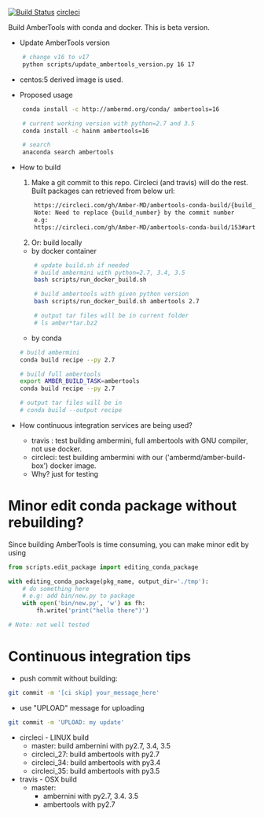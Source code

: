 [![Build Status](https://travis-ci.org/Amber-MD/ambertools-conda-build.svg?branch=master)](https://travis-ci.org/Amber-MD/ambertools-conda-build)
[circleci](https://circleci.com/gh/Amber-MD/ambertools-conda-build)

Build AmberTools with conda and docker. This is beta version.

- Update AmberTools version

```bash
    # change v16 to v17
    python scripts/update_ambertools_version.py 16 17
```

- centos:5 derived image is used.

- Proposed usage
```bash
    conda install -c http://ambermd.org/conda/ ambertools=16

    # current working version with python=2.7 and 3.5
    conda install -c hainm ambertools=16

    # search
    anaconda search ambertools
```

- How to build

    1. Make a git commit to this repo. Circleci (and travis) will do the rest.
    Built packages can retrieved from below url:

    ```bash
        https://circleci.com/gh/Amber-MD/ambertools-conda-build/{build_number}#artifacts/containers/0
        Note: Need to replace {build_number} by the commit number
        e.g:
        https://circleci.com/gh/Amber-MD/ambertools-conda-build/153#artifacts/containers/0
    ```


    2. Or: build locally
    - by docker container
    ```bash
        # update build.sh if needed
        # build ambermini with python=2.7, 3.4, 3.5
        bash scripts/run_docker_build.sh

        # build ambertools with given python version
        bash scripts/run_docker_build.sh ambertools 2.7

        # output tar files will be in current folder
        # ls amber*tar.bz2
    ```

    - by conda
    ```bash
    # build ambermini
    conda build recipe --py 2.7

    # build full ambertools
    export AMBER_BUILD_TASK=ambertools
    conda build recipe --py 2.7

    # output tar files will be in
    # conda build --output recipe
    ```

 - How continuous integration services are being used?

     - travis : test building ambermini, full ambertools with GNU compiler, not use docker.
     - circleci: test building ambermini with our ('ambermd/amber-build-box') docker image.
     - Why? just for testing

# Minor edit conda package without rebuilding?

Since building AmberTools is time consuming, you can make minor edit by using 
```python
from scripts.edit_package import editing_conda_package

with editing_conda_package(pkg_name, output_dir='./tmp'):
    # do something here
    # e.g: add bin/new.py to package
    with open('bin/new.py', 'w') as fh:
        fh.write('print("hello there")')

# Note: not well tested
```

# Continuous integration tips

- push commit without building: 
```bash
git commit -m '[ci skip] your_message_here'
```

- use "UPLOAD" message for uploading
```bash
git commit -m 'UPLOAD: my update'
```

- circleci - LINUX build
   - master: build ambernini with py2.7, 3.4, 3.5
   - circleci_27: build ambertools with py2.7
   - circleci_34: build ambertools with py3.4
   - circleci_35: build ambertools with py3.5
- travis - OSX build
   - master:
       - ambernini with py2.7, 3.4. 3.5 
       - ambertools with py2.7
